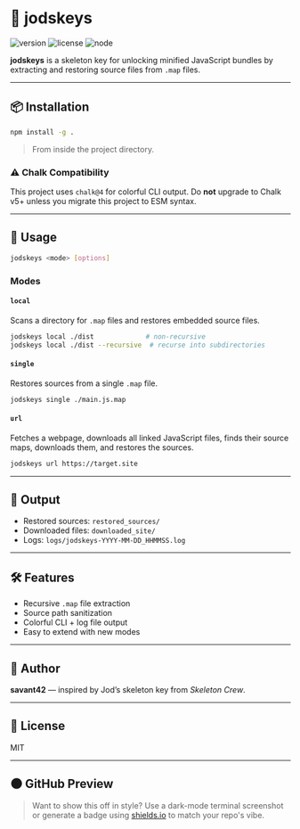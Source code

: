 
# 🔑 jodskeys

![version](https://img.shields.io/badge/version-1.0.0-blue?style=flat-square)
![license](https://img.shields.io/badge/license-MIT-green?style=flat-square)
![node](https://img.shields.io/badge/node-%3E%3D14.0.0-orange?style=flat-square)

**jodskeys** is a skeleton key for unlocking minified JavaScript bundles by extracting and restoring source files from `.map` files.

---

## 📦 Installation

```bash
npm install -g .
```

> From inside the project directory.

### ⚠️ Chalk Compatibility
This project uses `chalk@4` for colorful CLI output. Do **not** upgrade to Chalk v5+ unless you migrate this project to ESM syntax.

---

## 🚀 Usage

```bash
jodskeys <mode> [options]
```

### Modes

#### `local`
Scans a directory for `.map` files and restores embedded source files.

```bash
jodskeys local ./dist             # non-recursive
jodskeys local ./dist --recursive  # recurse into subdirectories
```

#### `single`
Restores sources from a single `.map` file.

```bash
jodskeys single ./main.js.map
```

#### `url`
Fetches a webpage, downloads all linked JavaScript files, finds their source maps, downloads them, and restores the sources.

```bash
jodskeys url https://target.site
```

---

## 📂 Output

- Restored sources: `restored_sources/`
- Downloaded files: `downloaded_site/`
- Logs: `logs/jodskeys-YYYY-MM-DD_HHMMSS.log`

---

## 🛠 Features

- Recursive `.map` file extraction
- Source path sanitization
- Colorful CLI + log file output
- Easy to extend with new modes

---

## 🧙 Author
**savant42** — inspired by Jod’s skeleton key from *Skeleton Crew*.

---

## 🪪 License
MIT

---

## 🌑 GitHub Preview

> Want to show this off in style? Use a dark-mode terminal screenshot or generate a badge using [shields.io](https://shields.io/) to match your repo's vibe.
